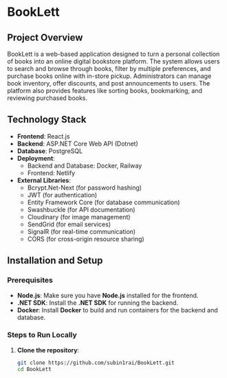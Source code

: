 # BookLett

## Project Overview
BookLett is a web-based application designed to turn a personal collection of books into an online digital bookstore platform. The system allows users to search and browse through books, filter by multiple preferences, and purchase books online with in-store pickup. Administrators can manage book inventory, offer discounts, and post announcements to users. The platform also provides features like sorting books, bookmarking, and reviewing purchased books.

## Technology Stack
- **Frontend**: React.js
- **Backend**: ASP.NET Core Web API (Dotnet)
- **Database**: PostgreSQL
- **Deployment**: 
  - Backend and Database: Docker, Railway
  - Frontend: Netlify
- **External Libraries**: 
  - Bcrypt.Net-Next (for password hashing)
  - JWT (for authentication)
  - Entity Framework Core (for database communication)
  - Swashbuckle (for API documentation)
  - Cloudinary (for image management)
  - SendGrid (for email services)
  - SignalR (for real-time communication)
  - CORS (for cross-origin resource sharing)

## Installation and Setup

### Prerequisites
- **Node.js**: Make sure you have **Node.js** installed for the frontend.
- **.NET SDK**: Install the **.NET SDK** for running the backend.
- **Docker**: Install **Docker** to build and run containers for the backend and database.

### Steps to Run Locally

1. **Clone the repository**:
   ```bash
   git clone https://github.com/subin1rai/BookLett.git
   cd BookLett

